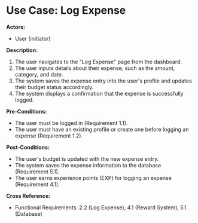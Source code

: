 # Use Case: Log Expense

**Actors:**
- User (initiator)

**Description:**
1. The user navigates to the "Log Expense" page from the dashboard.
2. The user inputs details about their expense, such as the amount, category, and date.
3. The system saves the expense entry into the user's profile and updates their budget status accordingly.
4. The system displays a confirmation that the expense is successfully logged.

**Pre-Conditions:**
- The user must be logged in (Requirement 1.1).
- The user must have an existing profile or create one before logging an expense (Requirement 1.2).

**Post-Conditions:**
- The user's budget is updated with the new expense entry.
- The system saves the expense information to the database (Requirement 5.1).
- The user earns experience points (EXP) for logging an expense (Requirement 4.1).

**Cross Reference:**
- Functional Requirements: 2.2 (Log Expense), 4.1 (Reward System), 5.1 (Database)
